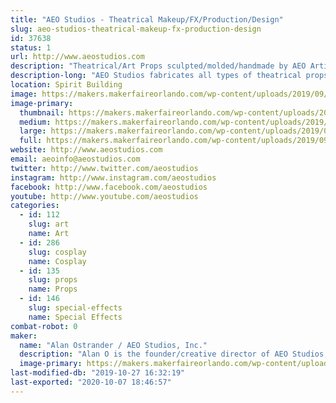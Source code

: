 ```yaml
---
title: "AEO Studios - Theatrical Makeup/FX/Production/Design"
slug: aeo-studios-theatrical-makeup-fx-production-design
id: 37638
status: 1
url: http://www.aeostudios.com
description: "Theatrical/Art Props sculpted/molded/handmade by AEO Artists"
description-long: "AEO Studios fabricates all types of theatrical props/art pieces/masks/lifecasts/costume accessories and more using a wide variety of molding materials and techniques.  Our work has been featured on-stage and in film/tv productions around the world.  We will have many unique prop pieces for sale, as well as different molds and materials used to make them to show the process."
location: Spirit Building
image: https://makers.makerfaireorlando.com/wp-content/uploads/2019/09/hot-hands-1logo.jpg
image-primary:
  thumbnail: https://makers.makerfaireorlando.com/wp-content/uploads/2019/09/hot-hands-1logo-150x150.jpg
  medium: https://makers.makerfaireorlando.com/wp-content/uploads/2019/09/hot-hands-1logo-298x300.jpg
  large: https://makers.makerfaireorlando.com/wp-content/uploads/2019/09/hot-hands-1logo.jpg
  full: https://makers.makerfaireorlando.com/wp-content/uploads/2019/09/hot-hands-1logo.jpg
website: http://www.aeostudios.com
email: aeoinfo@aeostudios.com
twitter: http://www.twitter.com/aeostudios
instagram: http://www.instagram.com/aeostudios
facebook: http://www.facebook.com/aeostudios
youtube: http://www.youtube.com/aeostudios
categories:
  - id: 112
    slug: art
    name: Art
  - id: 286
    slug: cosplay
    name: Cosplay
  - id: 135
    slug: props
    name: Props
  - id: 146
    slug: special-effects
    name: Special Effects
combat-robot: 0
maker:
  name: "Alan Ostrander / AEO Studios, Inc."
  description: "Alan O is the founder/creative director of AEO Studios, Inc.  AEO is a Theatrical Makeup/Special FX/Prop & Production Company located in Orlando for 23+years.  With a retail showroom & production center in E Orlando, AEO fabricates all types of custom props/set pieces/costume accessories and more using a wide range of molding materials and methods."
  image-primary: https://makers.makerfaireorlando.com/wp-content/uploads/2019/09/logo-small-digital.jpg
last-modified-db: "2019-10-27 16:32:19"
last-exported: "2020-10-07 18:46:57"
---
```

